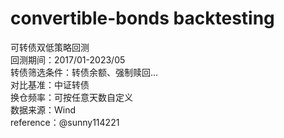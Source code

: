 # convertible-bonds backtesting
可转债双低策略回测  
回测期间：2017/01-2023/05  
转债筛选条件：转债余额、强制赎回...  
对比基准：中证转债  
换仓频率：可按任意天数自定义  
数据来源：Wind  
reference：@sunny114221  
